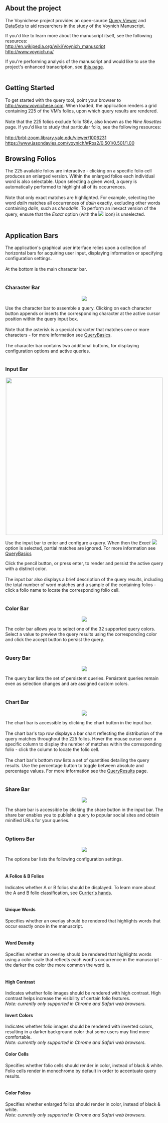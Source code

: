## About the project ##

The Voynichese project provides an open-source [Query Viewer](http://www.voynichese.com) and [DataSets](DataSets.md) to aid researchers in the study of the Voynich Manuscript.

If you'd like to learn more about the manuscript itself, see the following resources:
<br>
<a href='http://en.wikipedia.org/wiki/Voynich_manuscript'>http://en.wikipedia.org/wiki/Voynich_manuscript</a>
<br>
<a href='http://www.voynich.nu/'>http://www.voynich.nu/</a>

If you're performing analysis of the manuscript and would like to use the project's enhanced transcription, see <a href='DataSets.md'>this page</a>.<br>
<br>
<h2>Getting Started</h2>

To get started with the query tool, point your browser to <a href='http://www.voynichese.com'>http://www.voynichese.com</a>. When loaded, the application renders a grid containing 225 of the VM's folios, upon which query results are rendered.<br>
<br>
Note that the 225 folios exclude folio f86v, also known as the <i>Nine Rosettes</i> page. If you'd like to study that particular folio, see the following resources:<br>
<br>
<a href='http://brbl-zoom.library.yale.edu/viewer/1006231'>http://brbl-zoom.library.yale.edu/viewer/1006231</a>
<br>
<a href='https://www.jasondavies.com/voynich/#Ros2/0.501/0.501/1.00'>https://www.jasondavies.com/voynich/#Ros2/0.501/0.501/1.00</a>

<h2>Browsing Folios</h2>

The 225 available folios are interactive - clicking on a specific folio cell produces an enlarged version. Within the enlarged folios each individual word is also selectable. Upon selecting a given word, a query is automatically performed to highlight all of its occurrences.<br>
<br>
Note that only exact matches are highlighted. For example, selecting the word <i>daiin</i> matches all occurrences of <i>daiin</i> exactly, excluding other words containing <i>daiin</i>, such as <i>cheodaiin</i>. To perform an inexact version of the query, ensure that the <i>Exact</i> option (with the <img src='http://wiki.voynichese.googlecode.com/git/bullseye.png' /> icon) is unselected.<br>
<br>
<h2>Application Bars</h2>

The application's graphical user interface relies upon a collection of horizontal bars for acquiring user input, displaying information or specifying configuration settings.<br>
<br>
At the bottom is the main character bar.<br>
<br>
<h3>Character Bar</h3>
<p align='center'><img src='http://wiki.voynichese.googlecode.com/git/character_bar.png' /></p>

Use the character bar to assemble a query. Clicking on each character button appends or inserts the corresponding character at the active cursor position within the query input box.<br>
<br>
Note that the asterisk is a special character that matches one or more characters - for more information see <a href='QueryBasics.md'>QueryBasics</a>.<br>
<br>
The character bar contains two additional buttons, for displaying configuration options and active queries.<br>
<br>
<h3>Input Bar</h3>
<p align='center'><img src='http://wiki.voynichese.googlecode.com/git/input_bar.png' width='500px' /></p>

Use the input bar to enter and configure a query. When then the <i>Exact</i> <img src='http://wiki.voynichese.googlecode.com/git/bullseye.png' /> option is selected, partial matches are ignored. For more information see <a href='QueryBasics.md'>QueryBasics</a>

Click the pencil button, or press enter, to render and persist the active query with a distinct color.<br>
<br>
The input bar also displays a brief description of the query results, including the total number of word matches and a sample of the containing folios - click a folio name to locate the corresponding folio cell.<br>
<br>
<h3>Color Bar</h3>
<p align='center'><img src='http://wiki.voynichese.googlecode.com/git/color_bar.png' /></p>

The color bar allows you to select one of the 32 supported query colors. Select a value to preview the query results using the corresponding color and click the accept button to persist the query.<br>
<br>
<h3>Query Bar</h3>
<p align='center'><img src='http://wiki.voynichese.googlecode.com/git/query_bar.png' /></p>

The query bar lists the set of persistent queries. Persistent queries remain even as selection changes and are assigned custom colors.<br>
<br>
<h3>Chart Bar</h3>
<p align='center'><img src='http://wiki.voynichese.googlecode.com/git/chart_bar.png' /></p>

The chart bar is accessible by clicking the chart button in the input bar.<br>
<br>
The chart bar's top row displays a bar chart reflecting the distribution of the query matches throughout the 225 folios. Hover the mouse cursor over a specific column to display the number of matches within the corresponding folio - click the column to locate the folio cell.<br>
<br>
The chart bar's bottom row lists a set of quantities detailing the query results. Use the percentage button to toggle between absolute and percentage values. For more information see the <a href='QueryResults.md'>QueryResults</a> page.<br>
<br>
<h3>Share Bar</h3>
<p align='center'><img src='http://wiki.voynichese.googlecode.com/git/share_bar.png' /></p>

The share bar is accessible by clicking the share button in the input bar. The share bar enables you to publish a query to popular social sites and obtain minified URLs for your queries.<br>
<br>
<h3>Options Bar</h3>
<p align='center'><img src='http://wiki.voynichese.googlecode.com/git/options_bar.png' /></p>

The options bar lists the following configuration settings.<br>
<br>
<h4>A Folios & B Folios</h4>
Indicates whether A or B folios should be displayed. To learn more about the A and B folio classification, see <a href='http://voynich.nu/writing.html#hands'>Currier's hands</a>.<br>
<br>
<h4>Unique Words</h4>
Specifies whether an overlay should be rendered that highlights words that occur exactly once in the manuscript.<br>
<br>
<h4>Word Density</h4>
Specifies whether an overlay should be rendered  that highlights words using a color scale that reflects each word's occurrence in the manuscript - the darker the color the more common the word is.<br>
<br>
<h4>High Contrast</h4>
Indicates whether folio images should be rendered with high contrast. High contrast helps increase the visibility of certain folio features.<br><i>Note: currently only supported in Chrome and Safari web browsers.</i>

<h4>Invert Colors</h4>
Indicates whether folio images should be rendered with inverted colors, resulting in a darker background color that some users may find more comfortable.<br><i>Note: currently only supported in Chrome and Safari web browsers.</i>

<h4>Color Cells</h4>
Specifies whether folio cells should render in color, instead of black & white. Folio cells render in monochrome by default in order to accentuate query results.<br>
<br>
<h4>Color Folios</h4>
Specifies whether enlarged folios should render in color, instead of black & white.<br><i>Note: currently only supported in Chrome and Safari web browsers.</i>